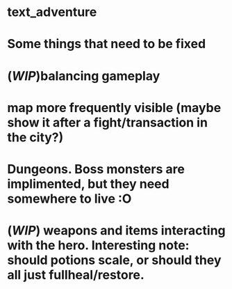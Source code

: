 # text_adventure

# Some things that need to be fixed
#

# ($WIP$)balancing gameplay

#  map more frequently visible (maybe show it after a fight/transaction in the city?)

# Dungeons. Boss monsters are implimented, but they need somewhere to live :O

# ($WIP$) weapons and items interacting with the hero. Interesting note: should potions scale, or should they all just fullheal/restore.